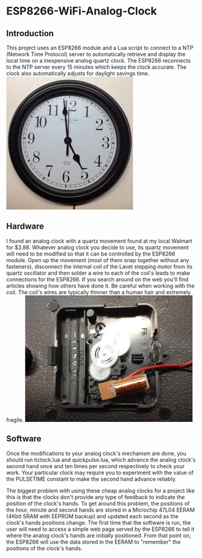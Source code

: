 # ESP8266-WiFi-Analog-Clock
## Introduction
This project uses an ESP8266 module and a Lua script to connect to a NTP (Network Time Protocol) server to automatically retrieve and display the local time on a inexpensive analog quartz clock. The ESP8266 reconnects to the NTP server every 15 minutes which keeps the clock accurate. The clock also automatically adjusts for daylight savings time.
![Walmart Analog Clock](https://github.com/jim11662418/ESP8266-WiFi-Analog-Clock/blob/master/images/Analog%20Clock.jpeg)

## Hardware
I found an analog clock with a quartz movement found at my local Walmart for $3.88. Whatever analog clock you decide to use, its quartz movement will need to be modified so that it can be controlled by the ESP8266 module. Open up the movement (most of them snap together without any fasteners), disconnect the internal coil of the Lavet stepping motor from its quartz oscillator and then solder a wire to each of the coil's leads to make connections for the ESP8266. If you search around on the web you'll find articles showing how others have done it. Be careful when working with the coil. The coil's wires are typically thinner than a human hair and extremely fragile.
![Clock Movement](https://github.com/jim11662418/ESP8266-WiFi-Analog-Clock/blob/master/images/Clock%20Movement.jpeg)

## Software
Once the modifications to your analog clock's mechanism are done, you should run tictock.lua and quickpulse.lua, which advance the analog clock's second hand once and ten times per second respectively to check your work. Your particular clock may require you to experiment with the value of the  PULSETIME constant to make the second hand advance reliably.

The biggest problem with using these cheap analog clocks for a project like this is that the clocks don't provide any type of feedback to indicate the position of the clock's hands.  To get around this problem, the positions of the hour, minute and second hands are stored in a Microchip 47L04 EERAM (4Kbit SRAM with EEPROM backup) and updated each second as the clock's hands positions change. The first time that the software is run, the user will need to access a simple web page served by the ESP8266 to tell it where the analog clock's hands are initially positioned. From that point on, the ESP8266 will use the data stored in the EERAM to "remember" the positions of the clock's hands.

